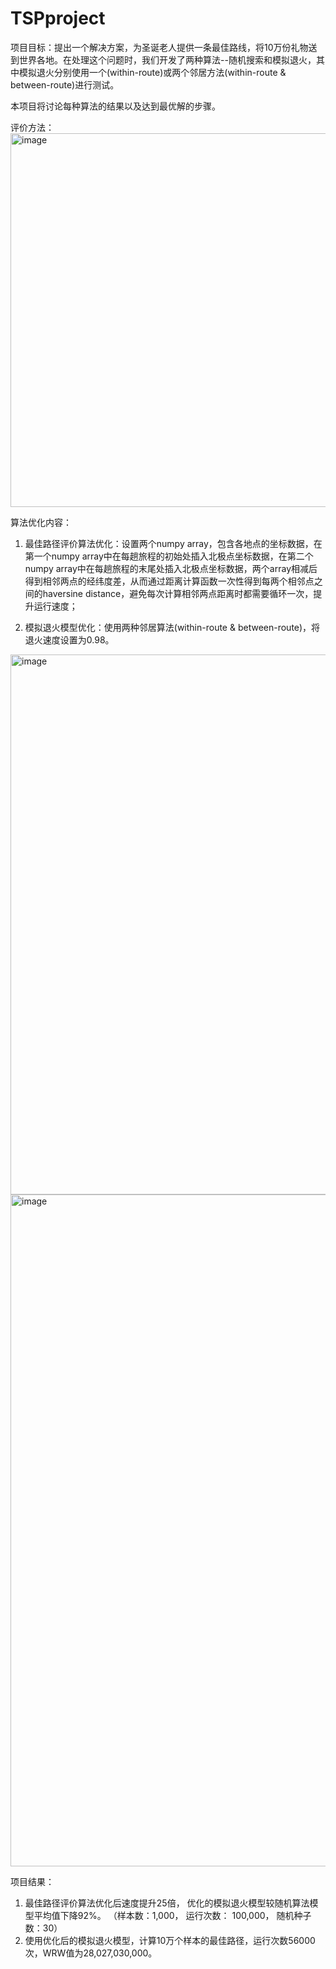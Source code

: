 # TSPproject
项目目标：提出一个解决方案，为圣诞老人提供一条最佳路线，将10万份礼物送到世界各地。在处理这个问题时，我们开发了两种算法--随机搜索和模拟退火，其中模拟退火分别使用一个(within-route)或两个邻居方法(within-route & between-route)进行测试。

本项目将讨论每种算法的结果以及达到最优解的步骤。

评价方法：
<img width="598" alt="image" src="https://user-images.githubusercontent.com/79248301/159371483-01862450-452f-40d7-8064-2f5c99bc0ddd.png">

算法优化内容：
1. 最佳路径评价算法优化：设置两个numpy array，包含各地点的坐标数据，在第一个numpy array中在每趟旅程的初始处插入北极点坐标数据，在第二个numpy array中在每趟旅程的末尾处插入北极点坐标数据，两个array相减后得到相邻两点的经纬度差，从而通过距离计算函数一次性得到每两个相邻点之间的haversine distance，避免每次计算相邻两点距离时都需要循环一次，提升运行速度；

2. 模拟退火模型优化：使用两种邻居算法(within-route & between-route)，将退火速度设置为0.98。
<img width="864" alt="image" src="https://user-images.githubusercontent.com/79248301/159372940-ef13660c-4d76-4ee3-b1da-f3ad6ff4b8f1.png">
<img width="1075" alt="image" src="https://user-images.githubusercontent.com/79248301/159372869-eb35f562-874c-4d70-a199-0c97414b83b0.png">

项目结果：
1. 最佳路径评价算法优化后速度提升25倍， 优化的模拟退火模型较随机算法模型平均值下降92%。 （样本数：1,000， 运行次数： 100,000， 随机种子数：30）
2. 使用优化后的模拟退火模型，计算10万个样本的最佳路径，运行次数56000次，WRW值为28,027,030,000。
